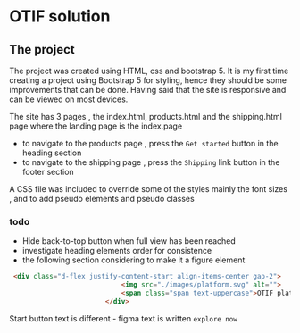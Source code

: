 # OTIF solution

## The project

The project was created using HTML, css and bootstrap 5. It is my first time creating a project using Bootstrap 5 for styling, hence they should be some improvements that can be done. Having said that the site is responsive and can be viewed on most devices.

The site has 3 pages , the index.html, products.html and the shipping.html page where the landing page is the index.page
- to navigate to the products page , press the `Get started` button in the heading section
- to navigate to the shipping page , press the `Shipping` link button in the footer section

A CSS file was included to override some of the styles mainly the font sizes , and to add pseudo elements and pseudo classes

### todo

- Hide back-to-top button when full view has been reached
- investigate heading elements order for consistence
- the following section considering to make it a figure element
```html
 <div class="d-flex justify-content-start align-items-center gap-2">
                            <img src="./images/platform.svg" alt="">
                            <span class="span text-uppercase">OTIF platform</span>
                        </div>
```

Start button text is different - figma text is written `explore now`
